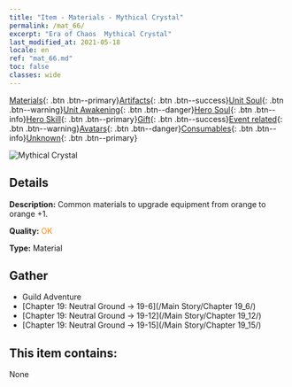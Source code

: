 ```yaml
---
title: "Item - Materials - Mythical Crystal"
permalink: /mat_66/
excerpt: "Era of Chaos  Mythical Crystal"
last_modified_at: 2021-05-18
locale: en
ref: "mat_66.md"
toc: false
classes: wide
---
```

 [Materials](/Items/){: .btn .btn--primary}[Artifacts](/Items/Artifacts/){: .btn .btn--success}[Unit Soul](/Items/UnitSoul/){: .btn .btn--warning}[Unit Awakening](/Items/UnitAwakening/){: .btn .btn--danger}[Hero Soul](/Items/HeroSoul/){: .btn .btn--info}[Hero Skill](/Items/HeroSkill/){: .btn .btn--primary}[Gift](/Items/Gift/){: .btn .btn--success}[Event related](/Items/Events/){: .btn .btn--warning}[Avatars](/Items/Avatars/){: .btn .btn--danger}[Consumables](/Items/Consumables/){: .btn .btn--info}[Unknown](/Items/Unknown/){: .btn .btn--primary}

 ![Mythical Crystal](/images/t/i_cailiao_shuijing3.png)

## Details
 **Description:** Common materials to upgrade equipment from orange to orange +1.

 **Quality:** <span style="color: #FF8C00">OK</span>

 **Type:** Material

## Gather

*    Guild Adventure 
*    [Chapter 19: Neutral Ground -> 19-6](/Main Story/Chapter 19_6/) 
*    [Chapter 19: Neutral Ground -> 19-12](/Main Story/Chapter 19_12/) 
*    [Chapter 19: Neutral Ground -> 19-15](/Main Story/Chapter 19_15/) 

## This item contains:

  None

